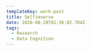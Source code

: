```yaml
---
templateKey: work-post
title: Selfieverse
date: 2020-08-20T02:36:02.704Z
tags:
  - Research
  - Data Cognition
---
```

